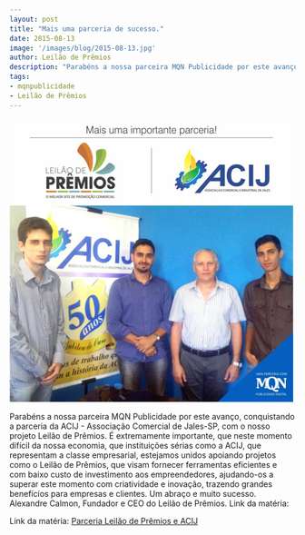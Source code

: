 ```yaml
---
layout: post
title: "Mais uma parceria de sucesso."
date: 2015-08-13
image: '/images/blog/2015-08-13.jpg'
author: Leilão de Prêmios
description: "Parabéns a nossa parceira MQN Publicidade por este avanço, conquistando a parceria da ACIJ - Associação Comercial de Jales-SP"
tags:
- mqnpublicidade
- Leilão de Prêmios
---
```


![Alt text](/images/blog/2015-08-13.jpg "Parceria ACIJ")

Parabéns a nossa parceira MQN Publicidade por este avanço, conquistando a parceria da ACIJ - Associação Comercial de Jales-SP, com o nosso projeto Leilão de Prêmios. É extremamente importante, que neste momento difícil da nossa economia, que instituições sérias como a ACIJ, que representam a classe empresarial, estejamos unidos apoiando projetos como o Leilão de Prêmios, que visam fornecer ferramentas eficientes e com baixo custo de investimento aos empreendedores, ajudando-os a superar este momento com criatividade e inovação, trazendo grandes benefícios para empresas e clientes. Um abraço e muito sucesso. Alexandre Calmon, Fundador e CEO do Leilão de Prêmios.
Link da matéria:  

Link da matéria: [Parceria Leilão de Prêmios e ACIJ](https://www.facebook.com/leilaodepremiosjales/photos/a.1615448748730680.1073741828.1613281845614037/1620084144933807/?type=1&theater)